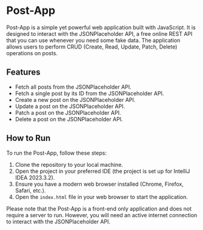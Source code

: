 # Post-App

Post-App is a simple yet powerful web application built with JavaScript. It is designed to interact with the JSONPlaceholder API, a free online REST API that you can use whenever you need some fake data. The application allows users to perform CRUD (Create, Read, Update, Patch, Delete) operations on posts.

## Features

- Fetch all posts from the JSONPlaceholder API.
- Fetch a single post by its ID from the JSONPlaceholder API.
- Create a new post on the JSONPlaceholder API.
- Update a post on the JSONPlaceholder API.
- Patch a post on the JSONPlaceholder API.
- Delete a post on the JSONPlaceholder API.

## How to Run

To run the Post-App, follow these steps:

1. Clone the repository to your local machine.
2. Open the project in your preferred IDE (the project is set up for IntelliJ IDEA 2023.3.2).
3. Ensure you have a modern web browser installed (Chrome, Firefox, Safari, etc.).
4. Open the `index.html` file in your web browser to start the application.

Please note that the Post-App is a front-end only application and does not require a server to run. However, you will need an active internet connection to interact with the JSONPlaceholder API.
